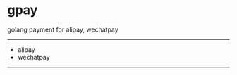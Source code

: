 # gpay
golang payment for alipay, wechatpay

---------------------------
* alipay
* wechatpay
---------------------------
